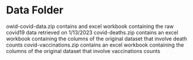 # Data Folder
owid-covid-data.zip contains and excel workbook containing the raw covid19 data retrieved on 1/13/2023
covid-deaths.zip contains an excel workbook containing the columns of the original dataset that involve death counts
covid-vaccinations.zip contains an excel workbook containing the columns of the original dataset that involve vaccinations counts
